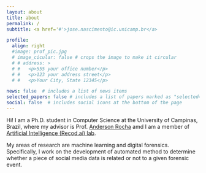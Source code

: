 ```yaml
---
layout: about
title: about
permalink: /
subtitle: <a href='#'>jose.nascimento@ic.unicamp.br</a>

profile:
  align: right
  #image: prof_pic.jpg
  # image_cicular: false # crops the image to make it circular
  # # address: >
  # #   <p>555 your office number</p>
  # #   <p>123 your address street</p>
  # #   <p>Your City, State 12345</p>

news: false  # includes a list of news items
selected_papers: false # includes a list of papers marked as "selected={true}"
social: false  # includes social icons at the bottom of the page
---
```


Hi! I am a Ph.D. student in Computer Science at the University of Campinas, Brazil, where my advisor is Prof. [Anderson Rocha](https://www.ic.unicamp.br/~rocha/) amd I am a member of [Artificial Intelligence (Recod.ai) lab](http://recod.ai/).

My areas of research are machine learning and digital forensics. Specifically, I work on the development of automated method to determine whether a piece of social media data is related or not to a given forensic event.